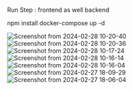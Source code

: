 Run Step :
frontend as well backend 

npm install
docker-compose up -d

![Screenshot from 2024-02-28 10-20-40](https://github.com/AyushRudra/Docker-Mern/assets/153734147/24fc87af-b4db-4eaf-a477-fa1ff06ed704)
![Screenshot from 2024-02-28 10-20-36](https://github.com/AyushRudra/Docker-Mern/assets/153734147/9683f7b4-c24b-42c5-b37f-eef5fffb8e88)
![Screenshot from 2024-02-28 10-17-24](https://github.com/AyushRudra/Docker-Mern/assets/153734147/2a636792-3d0f-49c4-9caf-534eacc37490)
![Screenshot from 2024-02-28 10-16-14](https://github.com/AyushRudra/Docker-Mern/assets/153734147/b692d770-0c94-4a79-824b-c7bfa34571c6)
![Screenshot from 2024-02-28 10-16-04](https://github.com/AyushRudra/Docker-Mern/assets/153734147/db6ce395-7575-49fe-8cc5-b27f37bba146)
![Screenshot from 2024-02-27 18-09-29](https://github.com/AyushRudra/Docker-Mern/assets/153734147/4f812f09-0fd1-4daa-a924-7fbc9d9a35e8)
![Screenshot from 2024-02-27 18-06-04](https://github.com/AyushRudra/Docker-Mern/assets/153734147/4d711f12-3f8f-4e0d-84d9-a1f616aa2617)
